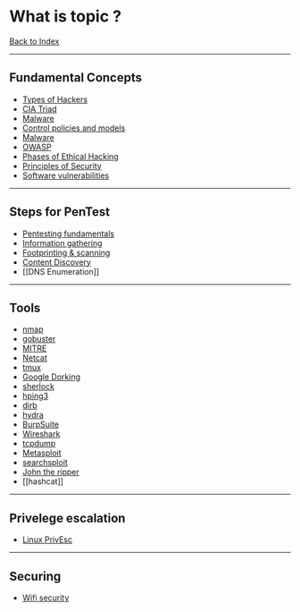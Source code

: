 # What is topic ?

[Back to Index](../Index.md)
- --
## Fundamental Concepts
- [Types of Hackers](Types%20of%20Hackers.md)
- [CIA Triad](CIA%20Triad.md)
- [Malware](Malware.md)
- [Control policies and models](Control%20policies%20and%20models.md)
- [Malware](Malware.md)
- [OWASP](OWASP.md)
- [Phases of Ethical Hacking](Phases%20of%20Ethical%20Hacking.md)
- [Principles of Security](Principles%20of%20Security.md)
- [Software vulnerabilities](Software%20vulnerabilities.md)
- --
## Steps for PenTest
- [Pentesting fundamentals](Pentesting%20fundamentals.md)
- [Information gathering](Information%20gathering.md)
- [Footprinting & scanning](Footprinting%20&%20scanning.md)
- [Content Discovery](Content%20Discovery.md)
- [[DNS Enumeration]]
- --
## Tools
- [nmap](nmap.md)
- [gobuster](gobuster.md)
- [MITRE](MITRE.md)
- [Netcat](Netcat.md)
- [tmux](tmux.md)
- [Google Dorking](Google%20Dorking.md)
- [sherlock](sherlock.md)
- [hping3](hping3.md)
- [dirb](dirb.md)
- [hydra](hydra.md)
- [BurpSuite](BurpSuite.md)
- [Wireshark](Wireshark.md)
- [tcpdump](tcpdump.md)
- [Metasploit](Metasploit.md)
- [searchsploit](searchsploit.md)
- [John the ripper](John%20the%20ripper.md)
- [[hashcat]]
- --
## Privelege escalation
- [Linux PrivEsc](Linux%20PrivEsc.md)
- --
## Securing
- [Wifi security](Wifi%20security.md)